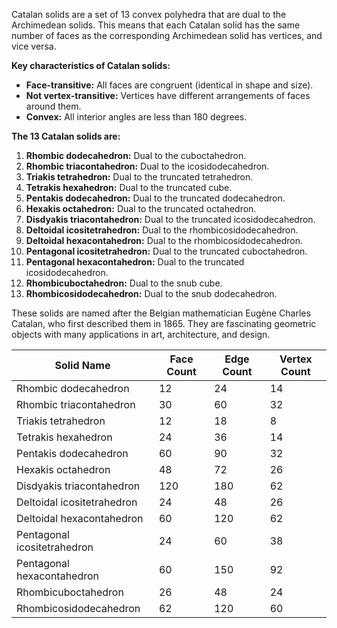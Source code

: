 Catalan solids are a set of 13 convex polyhedra that are dual to the Archimedean solids. This means that each Catalan solid has the same number of faces as the corresponding Archimedean solid has vertices, and vice versa.

**Key characteristics of Catalan solids:**

* **Face-transitive:** All faces are congruent (identical in shape and size).
* **Not vertex-transitive:** Vertices have different arrangements of faces around them.
* **Convex:** All interior angles are less than 180 degrees.

**The 13 Catalan solids are:**

1. **Rhombic dodecahedron:** Dual to the cuboctahedron.
2. **Rhombic triacontahedron:** Dual to the icosidodecahedron.
3. **Triakis tetrahedron:** Dual to the truncated tetrahedron.
4. **Tetrakis hexahedron:** Dual to the truncated cube.
5. **Pentakis dodecahedron:** Dual to the truncated dodecahedron.
6. **Hexakis octahedron:** Dual to the truncated octahedron.
7. **Disdyakis triacontahedron:** Dual to the truncated icosidodecahedron.
8. **Deltoidal icositetrahedron:** Dual to the rhombicosidodecahedron.
9. **Deltoidal hexacontahedron:** Dual to the rhombicosidodecahedron.
10. **Pentagonal icositetrahedron:** Dual to the truncated cuboctahedron.
11. **Pentagonal hexacontahedron:** Dual to the truncated icosidodecahedron.
12. **Rhombicuboctahedron:** Dual to the snub cube.
13. **Rhombicosidodecahedron:** Dual to the snub dodecahedron.

These solids are named after the Belgian mathematician Eugène Charles Catalan, who first described them in 1865. They are fascinating geometric objects with many applications in art, architecture, and design.

| Solid Name | Face Count | Edge Count | Vertex Count |
|---|---|---|---|
| Rhombic dodecahedron | 12 | 24 | 14 |
| Rhombic triacontahedron | 30 | 60 | 32 |
| Triakis tetrahedron | 12 | 18 | 8 |
| Tetrakis hexahedron | 24 | 36 | 14 |
| Pentakis dodecahedron | 60 | 90 | 32 |
| Hexakis octahedron | 48 | 72 | 26 |
| Disdyakis triacontahedron | 120 | 180 | 62 |
| Deltoidal icositetrahedron | 24 | 48 | 26 |
| Deltoidal hexacontahedron | 60 | 120 | 62 |
| Pentagonal icositetrahedron | 24 | 60 | 38 |
| Pentagonal hexacontahedron | 60 | 150 | 92 |
| Rhombicuboctahedron | 26 | 48 | 24 |
| Rhombicosidodecahedron | 62 | 120 | 60 |
